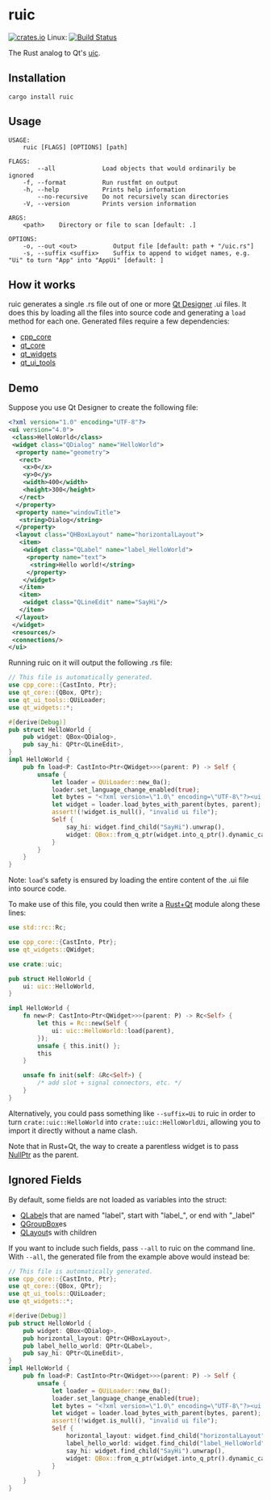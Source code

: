 # ruic
[![crates.io](https://img.shields.io/crates/v/ruic.svg)](https://crates.io/crates/ruic)
Linux: [![Build Status](https://travis-ci.com/jnbooth/ruic.svg?branch=master)](https://travis-ci.com/jnbooth/ruic)

The Rust analog to Qt's [uic](https://doc.qt.io/qt-5/uic.html).

## Installation

```
cargo install ruic
```

## Usage


```
USAGE:
    ruic [FLAGS] [OPTIONS] [path]

FLAGS:
        --all             Load objects that would ordinarily be ignored
    -f, --format          Run rustfmt on output
    -h, --help            Prints help information
        --no-recursive    Do not recursively scan directories
    -V, --version         Prints version information

ARGS:
    <path>    Directory or file to scan [default: .]

OPTIONS:
    -o, --out <out>          Output file [default: path + "/uic.rs"]
    -s, --suffix <suffix>    Suffix to append to widget names, e.g. "Ui" to turn "App" into "AppUi" [default: ]
```

## How it works

ruic generates a single .rs file out of one or more [Qt Designer](https://doc.qt.io/qt-5/qtdesigner-manual.html) .ui files. It does this by loading all the files into source code and generating a `load` method for each one. Generated files require a few dependencies:

- [cpp_core](https://crates.io/crates/cpp_core)
- [qt_core](https://crates.io/crates/qt_core)
- [qt_widgets](https://crates.io/crates/qt_widgets)
- [qt_ui_tools](https://crates.io/crates/qt_ui_tools)

## Demo

 Suppose you use Qt Designer to create the following file:

```xml
<?xml version="1.0" encoding="UTF-8"?>
<ui version="4.0">
 <class>HelloWorld</class>
 <widget class="QDialog" name="HelloWorld">
  <property name="geometry">
   <rect>
    <x>0</x>
    <y>0</y>
    <width>400</width>
    <height>300</height>
   </rect>
  </property>
  <property name="windowTitle">
   <string>Dialog</string>
  </property>
  <layout class="QHBoxLayout" name="horizontalLayout">
   <item>
    <widget class="QLabel" name="label_HelloWorld">
     <property name="text">
      <string>Hello world!</string>
     </property>
    </widget>
   </item>
   <item>
    <widget class="QLineEdit" name="SayHi"/>
   </item>
  </layout>
 </widget>
 <resources/>
 <connections/>
</ui>
```

Running ruic on it will output the following .rs file:

```rs
// This file is automatically generated.
use cpp_core::{CastInto, Ptr};
use qt_core::{QBox, QPtr};
use qt_ui_tools::QUiLoader;
use qt_widgets::*;

#[derive(Debug)]
pub struct HelloWorld {
    pub widget: QBox<QDialog>,
    pub say_hi: QPtr<QLineEdit>,
}
impl HelloWorld {
    pub fn load<P: CastInto<Ptr<QWidget>>>(parent: P) -> Self {
        unsafe {
            let loader = QUiLoader::new_0a();
            loader.set_language_change_enabled(true);
            let bytes = "<?xml version=\"1.0\" encoding=\"UTF-8\"?><ui version=\"4.0\"><class>HelloWorld</class><widget class=\"QDialog\" name=\"HelloWorld\"><property name=\"geometry\"><rect><x>0</x><y>0</y><width>400</width><height>300</height></rect></property><property name=\"windowTitle\"><string>Dialog</string></property><layout class=\"QHBoxLayout\" name=\"horizontalLayout\"><item><widget class=\"QLabel\" name=\"label_HelloWorld\"><property name=\"text\"><string>Hello world!</string></property></widget></item><item><widget class=\"QLineEdit\" name=\"SayHi\"/></item></layout></widget><resources/><connections/></ui>".as_bytes();
            let widget = loader.load_bytes_with_parent(bytes, parent);
            assert!(!widget.is_null(), "invalid ui file");
            Self {
                say_hi: widget.find_child("SayHi").unwrap(),
                widget: QBox::from_q_ptr(widget.into_q_ptr().dynamic_cast()),
            }
        }
    }
}
```

Note: `load`'s safety is ensured by loading the entire content of the .ui file into source code.


To make use of this file, you could then write a [Rust+Qt](https://github.com/rust-qt/examples) module along these lines:

```rs
use std::rc::Rc;

use cpp_core::{CastInto, Ptr};
use qt_widgets::QWidget;

use crate::uic;

pub struct HelloWorld {
    ui: uic::HelloWorld,
}

impl HelloWorld {
    fn new<P: CastInto<Ptr<QWidget>>>(parent: P) -> Rc<Self> {
        let this = Rc::new(Self {
            ui: uic::HelloWorld::load(parent),
        });
        unsafe { this.init() };
        this
    }

    unsafe fn init(self: &Rc<Self>) {
        /* add slot + signal connectors, etc. */
    }
}
```

Alternatively, you could pass something like `--suffix=Ui` to ruic in order to turn `crate::uic::HelloWorld` into `crate::uic::HelloWorldUi`, allowing you to import it directly without a name clash.

Note that in Rust+Qt, the way to create a parentless widget is to pass [NullPtr](https://docs.rs/cpp_core/newest/cpp_core/struct.NullPtr.html) as the parent.

## Ignored Fields

By default, some fields are not loaded as variables into the struct:

- [QLabel](https://doc.qt.io/qt-5/qlabel.html)s that are named "label", start with "label_", or end with "_label"
- [QGroupBox](https://doc.qt.io/qt-5/qgroupbox.html)es
- [QLayout](https://doc.qt.io/qt-5/qlayout.html)s with children

If you want to include such fields, pass `--all` to ruic on the command line. With `--all`, the generated file from the example above would instead be:

```rs
// This file is automatically generated.
use cpp_core::{CastInto, Ptr};
use qt_core::{QBox, QPtr};
use qt_ui_tools::QUiLoader;
use qt_widgets::*;

#[derive(Debug)]
pub struct HelloWorld {
    pub widget: QBox<QDialog>,
    pub horizontal_layout: QPtr<QHBoxLayout>,
    pub label_hello_world: QPtr<QLabel>,
    pub say_hi: QPtr<QLineEdit>,
}
impl HelloWorld {
    pub fn load<P: CastInto<Ptr<QWidget>>>(parent: P) -> Self {
        unsafe {
            let loader = QUiLoader::new_0a();
            loader.set_language_change_enabled(true);
            let bytes = "<?xml version=\"1.0\" encoding=\"UTF-8\"?><ui version=\"4.0\"><class>HelloWorld</class><widget class=\"QDialog\" name=\"HelloWorld\"><property name=\"geometry\"><rect><x>0</x><y>0</y><width>400</width><height>300</height></rect></property><property name=\"windowTitle\"><string>Dialog</string></property><layout class=\"QHBoxLayout\" name=\"horizontalLayout\"><item><widget class=\"QLabel\" name=\"label_HelloWorld\"><property name=\"text\"><string>Hello world!</string></property></widget></item><item><widget class=\"QLineEdit\" name=\"SayHi\"/></item></layout></widget><resources/><connections/></ui>".as_bytes();
            let widget = loader.load_bytes_with_parent(bytes, parent);
            assert!(!widget.is_null(), "invalid ui file");
            Self {
                horizontal_layout: widget.find_child("horizontalLayout").unwrap(),
                label_hello_world: widget.find_child("label_HelloWorld").unwrap(),
                say_hi: widget.find_child("SayHi").unwrap(),
                widget: QBox::from_q_ptr(widget.into_q_ptr().dynamic_cast()),
            }
        }
    }
}
```
